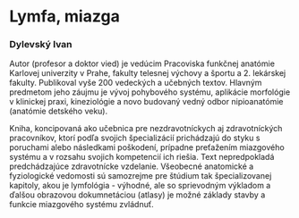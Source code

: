 Lymfa, miazga
=============

### Dylevský Ivan

Autor (profesor a doktor vied) je vedúcim Pracoviska funkčnej anatómie Karlovej
univerzity v Prahe, fakulty telesnej výchovy a športu a 2. lekárskej fakulty.
Publikoval vyše 200 vedeckých a učebných textov. Hlavným predmetom jeho záujmu
je vývoj pohybového systému, aplikácie morfológie v klinickej praxi,
kineziológie a novo budovaný vedný odbor nipioanatómie (anatómie detského veku).

Kniha, koncipovaná ako učebnica pre nezdravotníckych aj zdravotníckých
pracovníkov, ktorí podľa svojich špecializácií prichádzajú do styku s poruchami
alebo následkami poškodení, prípadne preťažením miazgového systému a v rozsahu
svojich kompetencií ich riešia. Text nepredpokladá predchádzajúce zdravotnícke
vzdelanie. Všeobecné anatomické a fyziologické vedomosti sú samozrejme pre
štúdium tak špecializovanej kapitoly, akou je lymfológia - výhodné, ale so
sprievodným výkladom a ďalšou obrazovou dokumnetáciou (atlasy) je možné základy
stavby a funkcie miazgového systému zvládnuť.

